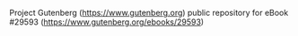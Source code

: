 Project Gutenberg (https://www.gutenberg.org) public repository for eBook #29593 (https://www.gutenberg.org/ebooks/29593)
